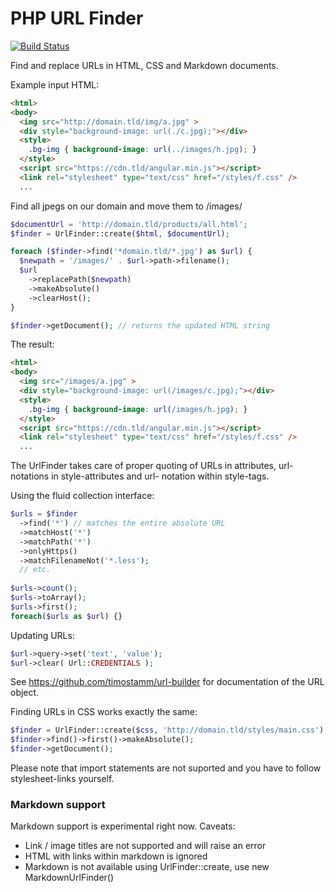# PHP URL Finder

[![Build Status](https://api.travis-ci.org/timostamm/url-finder.png)](https://travis-ci.org/timostamm/url-finder)

Find and replace URLs in HTML, CSS and Markdown documents. 


Example input HTML:

```HTML
<html>
<body>
  <img src="http://domain.tld/img/a.jpg" >
  <div style="background-image: url(./c.jpg);"></div>
  <style>
    .bg-img { background-image: url(../images/h.jpg); }
  </style>
  <script src="https://cdn.tld/angular.min.js"></script>
  <link rel="stylesheet" type="text/css" href="/styles/f.css" />
  ...
```

Find all jpegs on our domain and move them to /images/

```PHP
$documentUrl = 'http://domain.tld/products/all.html';
$finder = UrlFinder::create($html, $documentUrl);

foreach ($finder->find('*domain.tld/*.jpg') as $url) {
  $newpath = '/images/' . $url->path->filename();
  $url
    ->replacePath($newpath)
    ->makeAbsolute()
    ->clearHost();
}

$finder->getDocument(); // returns the updated HTML string
```

The result:

```HTML
<html>
<body>
  <img src="/images/a.jpg" >
  <div style="background-image: url(/images/c.jpg);"></div>
  <style>
    .bg-img { background-image: url(/images/h.jpg); }
  </style>
  <script src="https://cdn.tld/angular.min.js"></script>
  <link rel="stylesheet" type="text/css" href="/styles/f.css" />
  ...
```

The UrlFinder takes care of proper quoting of URLs in 
attributes, url-notations in style-attributes and url-
notation within style-tags.


Using the fluid collection interface:

```PHP
$urls = $finder
  ->find('*') // matches the entire absolute URL
  ->matchHost('*')
  ->matchPath('*')
  ->onlyHttps()
  ->matchFilenameNot('*.less');
  // etc.
  
$urls->count();
$urls->toArray();
$urls->first();
foreach($urls as $url) {}
```


Updating URLs:  

```PHP
$url->query->set('text', 'value');
$url->clear( Url::CREDENTIALS );
```

See https://github.com/timostamm/url-builder for documentation 
of the URL object.



Finding URLs in CSS works exactly the same: 

```PHP
$finder = UrlFinder::create($css, 'http://domain.tld/styles/main.css');
$finder->find()->first()->makeAbsolute();
$finder->getDocument();
```

Please note that import statements are not suported and you have to 
follow stylesheet-links yourself.


### Markdown support

Markdown support is experimental right now. Caveats:

- Link / image titles are not supported and will raise an error 
- HTML with links within markdown is ignored 
- Markdown is not available using UrlFinder::create, use new MarkdownUrlFinder()